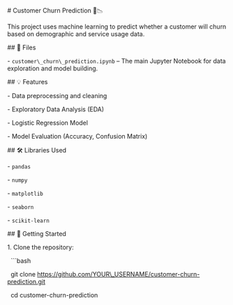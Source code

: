 \# Customer Churn Prediction 🧠📉



This project uses machine learning to predict whether a customer will churn based on demographic and service usage data.



\## 📁 Files



\- `customer\_churn\_prediction.ipynb` – The main Jupyter Notebook for data exploration and model building.



\## 💡 Features



\- Data preprocessing and cleaning

\- Exploratory Data Analysis (EDA)

\- Logistic Regression Model

\- Model Evaluation (Accuracy, Confusion Matrix)



\## 🛠️ Libraries Used



\- `pandas`

\- `numpy`

\- `matplotlib`

\- `seaborn`

\- `scikit-learn`



\## 🚀 Getting Started



1\. Clone the repository:

&nbsp;  ```bash

&nbsp;  git clone https://github.com/YOUR\_USERNAME/customer-churn-prediction.git

&nbsp;  cd customer-churn-prediction



